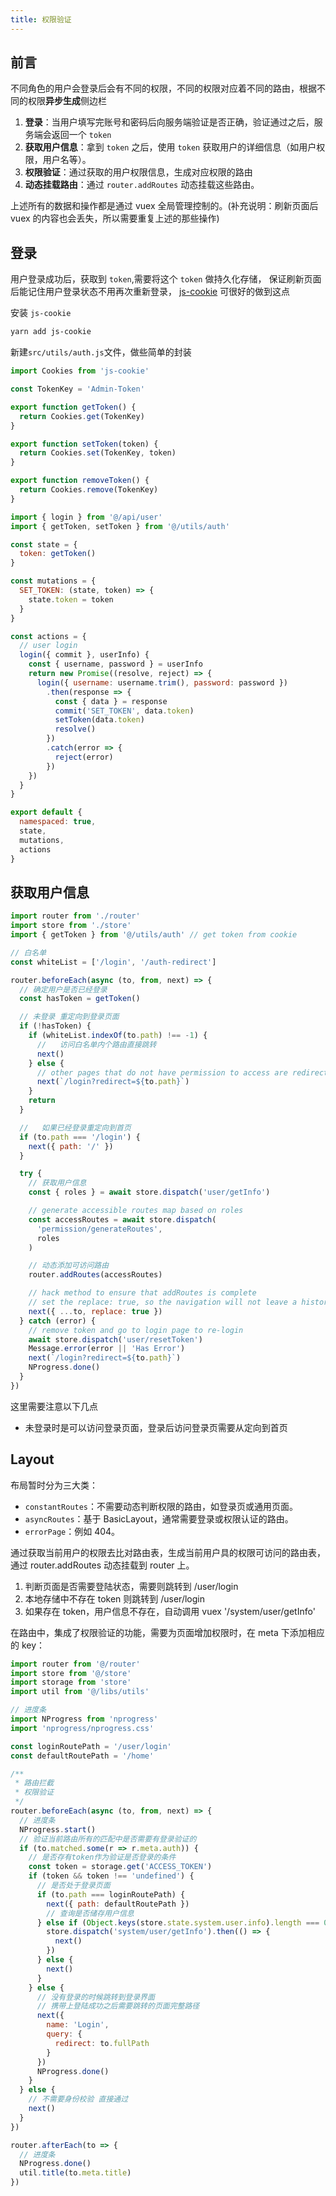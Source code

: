 ```yaml
---
title: 权限验证
---
```


## 前言

不同角色的用户会登录后会有不同的权限，不同的权限对应着不同的路由，根据不同的权限**异步生成**侧边栏

1. **登录**：当用户填写完账号和密码后向服务端验证是否正确，验证通过之后，服务端会返回一个 `token`
2. **获取用户信息**：拿到 `token` 之后，使用 `token` 获取用户的详细信息（如用户权限，用户名等）。
3. **权限验证**：通过获取的用户权限信息，生成对应权限的路由
4. **动态挂载路由**：通过 `router.addRoutes` 动态挂载这些路由。

上述所有的数据和操作都是通过 vuex 全局管理控制的。(补充说明：刷新页面后 vuex 的内容也会丢失，所以需要重复上述的那些操作)

## 登录

用户登录成功后，获取到 `token`,需要将这个 `token` 做持久化存储， 保证刷新页面后能记住用户登录状态不用再次重新登录， [js-cookie](https://github.com/js-cookie/js-cookie) 可很好的做到这点

安装 `js-cookie`

```bash
yarn add js-cookie
```

新建`src/utils/auth.js`文件，做些简单的封装

```js
import Cookies from 'js-cookie'

const TokenKey = 'Admin-Token'

export function getToken() {
  return Cookies.get(TokenKey)
}

export function setToken(token) {
  return Cookies.set(TokenKey, token)
}

export function removeToken() {
  return Cookies.remove(TokenKey)
}
```

```js
import { login } from '@/api/user'
import { getToken, setToken } from '@/utils/auth'

const state = {
  token: getToken()
}

const mutations = {
  SET_TOKEN: (state, token) => {
    state.token = token
  }
}

const actions = {
  // user login
  login({ commit }, userInfo) {
    const { username, password } = userInfo
    return new Promise((resolve, reject) => {
      login({ username: username.trim(), password: password })
        .then(response => {
          const { data } = response
          commit('SET_TOKEN', data.token)
          setToken(data.token)
          resolve()
        })
        .catch(error => {
          reject(error)
        })
    })
  }
}

export default {
  namespaced: true,
  state,
  mutations,
  actions
}
```

## 获取用户信息

```js
import router from './router'
import store from './store'
import { getToken } from '@/utils/auth' // get token from cookie

// 白名单
const whiteList = ['/login', '/auth-redirect']

router.beforeEach(async (to, from, next) => {
  // 确定用户是否已经登录
  const hasToken = getToken()

  // 未登录 重定向到登录页面
  if (!hasToken) {
    if (whiteList.indexOf(to.path) !== -1) {
      //   访问白名单内个路由直接跳转
      next()
    } else {
      // other pages that do not have permission to access are redirected to the login page.
      next(`/login?redirect=${to.path}`)
    }
    return
  }

  //   如果已经登录重定向到首页
  if (to.path === '/login') {
    next({ path: '/' })
  }

  try {
    // 获取用户信息
    const { roles } = await store.dispatch('user/getInfo')

    // generate accessible routes map based on roles
    const accessRoutes = await store.dispatch(
      'permission/generateRoutes',
      roles
    )

    // 动态添加可访问路由
    router.addRoutes(accessRoutes)

    // hack method to ensure that addRoutes is complete
    // set the replace: true, so the navigation will not leave a history record
    next({ ...to, replace: true })
  } catch (error) {
    // remove token and go to login page to re-login
    await store.dispatch('user/resetToken')
    Message.error(error || 'Has Error')
    next(`/login?redirect=${to.path}`)
    NProgress.done()
  }
})
```

这里需要注意以下几点

- 未登录时是可以访问登录页面，登录后访问登录页需要从定向到首页

## Layout

布局暂时分为三大类：

- `constantRoutes`：不需要动态判断权限的路由，如登录页或通用页面。
- `asyncRoutes`：基于 BasicLayout，通常需要登录或权限认证的路由。
- `errorPage`：例如 404。

通过获取当前用户的权限去比对路由表，生成当前用户具的权限可访问的路由表，通过 router.addRoutes 动态挂载到 router 上。

1. 判断页面是否需要登陆状态，需要则跳转到 /user/login
2. 本地存储中不存在 token 则跳转到 /user/login
3. 如果存在 token，用户信息不存在，自动调用 vuex '/system/user/getInfo'

在路由中，集成了权限验证的功能，需要为页面增加权限时，在 meta 下添加相应的 key：

```js
import router from '@/router'
import store from '@/store'
import storage from 'store'
import util from '@/libs/utils'

// 进度条
import NProgress from 'nprogress'
import 'nprogress/nprogress.css'

const loginRoutePath = '/user/login'
const defaultRoutePath = '/home'

/**
 * 路由拦截
 * 权限验证
 */
router.beforeEach(async (to, from, next) => {
  // 进度条
  NProgress.start()
  // 验证当前路由所有的匹配中是否需要有登录验证的
  if (to.matched.some(r => r.meta.auth)) {
    // 是否存有token作为验证是否登录的条件
    const token = storage.get('ACCESS_TOKEN')
    if (token && token !== 'undefined') {
      // 是否处于登录页面
      if (to.path === loginRoutePath) {
        next({ path: defaultRoutePath })
        // 查询是否储存用户信息
      } else if (Object.keys(store.state.system.user.info).length === 0) {
        store.dispatch('system/user/getInfo').then(() => {
          next()
        })
      } else {
        next()
      }
    } else {
      // 没有登录的时候跳转到登录界面
      // 携带上登陆成功之后需要跳转的页面完整路径
      next({
        name: 'Login',
        query: {
          redirect: to.fullPath
        }
      })
      NProgress.done()
    }
  } else {
    // 不需要身份校验 直接通过
    next()
  }
})

router.afterEach(to => {
  // 进度条
  NProgress.done()
  util.title(to.meta.title)
})
```
